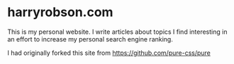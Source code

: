 # harryrobson.com
This is my personal website. I write articles about topics I find interesting in an effort to increase my personal search engine ranking. 

I had originally forked this site from https://github.com/pure-css/pure

